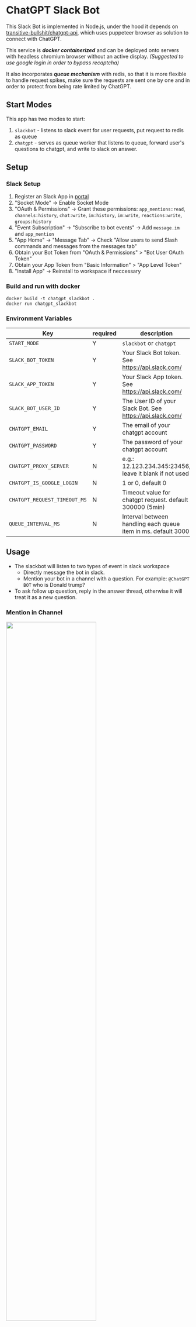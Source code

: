# ChatGPT Slack Bot

This Slack Bot is implemented in Node.js, under the hood it depends on [transitive-bullshit/chatgpt-api](https://github.com/transitive-bullshit/chatgpt-api), which uses puppeteer browser as solution to connect with ChatGPT.

This service is ***docker containerized*** and can be deployed onto servers with headless chromium browser without an active display. _(Suggested to use google login in order to bypass recaptcha)_

It also incorporates ***queue mechanism*** with redis, so that it is more flexible to handle request spikes, make sure the requests are sent one by one and in order to protect from being rate limited by ChatGPT.

## Start Modes
This app has two modes to start:
1. `slackbot` - listens to slack event for user requests, put request to redis as queue
2. `chatgpt` - serves as queue worker that listens to queue, forward user's questions to chatgpt, and write to slack on answer.

## Setup

### Slack Setup
1. Register an Slack App in [portal](https://api.slack.com/apps)
2. "Socket Mode" -> Enable Socket Mode
3. "OAuth & Permissions" -> Grant these permissions: `app_mentions:read`, `channels:history`, `chat:write`, `im:history`, `im:write`, `reactions:write`, `groups:history`
4. "Event Subscription" -> "Subscribe to bot events" -> Add `message.im` and `app_mention`
5. "App Home" -> "Message Tab" -> Check "Allow users to send Slash commands and messages from the messages tab"
6. Obtain your Bot Token from "OAuth & Permissions" > "Bot User OAuth Token"
7. Obtain your App Token from "Basic Information" > "App Level Token"
8. "Install App" -> Reinstall to workspace if neccessary


### Build and run with docker
```
docker build -t chatgpt_slackbot .
docker run chatgpt_slackbot
```

### Environment Variables
|Key|required|description|
|--|--|--|
|`START_MODE`|Y|`slackbot` or `chatgpt`
|`SLACK_BOT_TOKEN`|Y|Your Slack Bot token. See https://api.slack.com/|
|`SLACK_APP_TOKEN`|Y|Your Slack App token. See https://api.slack.com/|
|`SLACK_BOT_USER_ID`|Y|The User ID of your Slack Bot. See https://api.slack.com/|
|`CHATGPT_EMAIL`|Y|The email of your chatgpt account|
|`CHATGPT_PASSWORD`|Y|The password of your chatgpt account|
|`CHATGPT_PROXY_SERVER`|N|e.g.: 12.123.234.345:23456, leave it blank if not used|
|`CHATGPT_IS_GOOGLE_LOGIN`|N|1 or 0, default 0|
|`CHATGPT_REQUEST_TIMEOUT_MS`|N|Timeout value for chatgpt request. default 300000 (5min)|
|`QUEUE_INTERVAL_MS`|N|Interval between handling each queue item in ms. default 3000|

## Usage
- The slackbot will listen to two types of event in slack workspace
  - Directly message the bot in slack.
  - Mention your bot in a channel with a question. For example: `@ChatGPT BOT` who is Donald trump?
- To ask follow up question, reply in the answer thread, otherwise it will treat it as a new question.

### Mention in Channel
<img src="./docs/channel-mention.png" width="70%">

### Direct Message
<img src="./docs/direct-message.png" width="70%">

## Suggetions
Running it from cloud servers like AWS / GCP / Azure, etc, will lead to receiving 429 error quickly. Or make use of proxy / VPN services if you insists to.

